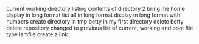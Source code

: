 current working directory
listing contents of directory
2 bring me home
display in long format
list all in long format
display in long format with numbers
create directory in tmp
betty in my first directory
delete betty
delete repository
changed to previous
list of current, working and boot
file type iamfile
create a link